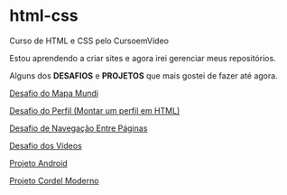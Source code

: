 # html-css
 Curso de HTML e CSS pelo CursoemVídeo


Estou aprendendo a criar sites e agora irei gerenciar meus repositórios.


Alguns dos <strong>DESAFIOS</strong> e <strong>PROJETOS</strong> que mais gostei de fazer até agora.

<a href = "https://ericksouza94.github.io/html-css/Desafios/desafio03/index.html" target="_blank"> Desafio do Mapa Mundi

<a href = "https://ericksouza94.github.io/html-css/Desafios/desafio05/index.html" target="_blank"> Desafio do Perfil (Montar um perfil em HTML)

<a href = "https://ericksouza94.github.io/html-css/Desafios/desafio08/index.html" target="_blank"> Desafio de Navegação Entre Páginas

<a href ="https://ericksouza94.github.io/html-css/Desafios/desafio09/index.html" target="_blank"> Desafio dos Vídeos

<a href = "https://ericksouza94.github.io/projeto-android/" target="_blank"> Projeto Android

<a href = "https://ericksouza94.github.io/projeto-cordel/" target="_blank"> Projeto Cordel Moderno
